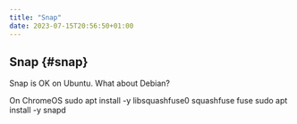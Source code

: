 ```yaml
---
title: "Snap"
date: 2023-07-15T20:56:50+01:00
---
```

## Snap {#snap}

Snap is OK on Ubuntu. What about Debian?

On ChromeOS
sudo apt install -y libsquashfuse0 squashfuse fuse
sudo apt install -y snapd
